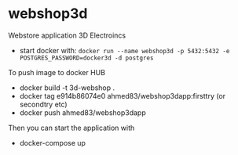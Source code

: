 # webshop3d

Webstore application 3D Electroincs 

* start docker with:  `docker run --name webshop3d -p 5432:5432 -e POSTGRES_PASSWORD=docker3d -d postgres`


To push image to docker HUB

- docker build -t 3d-webshop .
- docker tag e914b86074e0 ahmed83/webshop3dapp:firsttry (or secondtry etc)
- docker push ahmed83/webshop3dapp

Then you can start the application with 

- docker-compose up